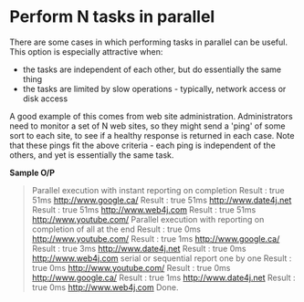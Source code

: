 # Perform N tasks in parallel
There are some cases in which performing tasks in parallel can be useful. This option is especially attractive when:

 * the tasks are independent of each other, but do essentially the same thing
 * the tasks are limited by slow operations - typically, network access or disk access 

A good example of this comes from web site administration. Administrators need to monitor a set of N web sites, so they might send a 'ping' of some sort to each site, to see if a healthy response is returned in each case. Note that these pings fit the above criteria - each ping is independent of the others, and yet is essentially the same task. 

**Sample O/P**

> Parallel execution with instant reporting on completion
Result : true 51ms http://www.google.ca/
Result : true 51ms http://www.date4j.net
Result : true 51ms http://www.web4j.com
Result : true 51ms http://www.youtube.com/
Parallel execution with reporting on completion of all at the end
Result : true 0ms http://www.youtube.com/
Result : true 1ms http://www.google.ca/
Result : true 3ms http://www.date4j.net
Result : true 0ms http://www.web4j.com
serial or sequential report one by one
Result : true 0ms http://www.youtube.com/
Result : true 0ms http://www.google.ca/
Result : true 1ms http://www.date4j.net
Result : true 0ms http://www.web4j.com
Done.